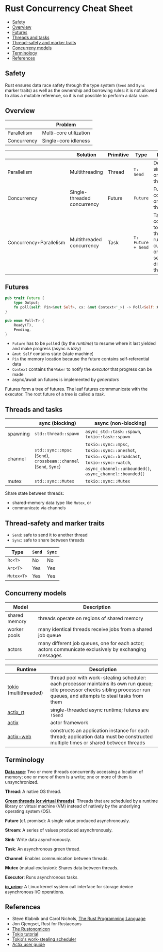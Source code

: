 # Rust Concurrency Cheat Sheet

- [Safety](#safety)
- [Overview](#overview)
- [Futures](#futures)
- [Threads and tasks](#threads-and-tasks)
- [Thread-safety and marker traits](#thread-safety-and-marker-traits)
- [Concurreny models](#concurreny-models)
- [Terminology](#terminology)
- [References](#references)

## Safety

Rust ensures data race safety through the type system (`Send` and `Sync` marker traits) as well as the ownership and borrowing rules: it is not allowed to alias a mutable reference, so it is not possible to perform a data race.

## Overview

&nbsp; | Problem
------- | -------
Parallelism | Multi-core utilization
Concurrency | Single-core idleness

&nbsp; | Solution | Primitive | Type | Description |
------- | ------- | ------- | ------- | -------
Parallelism | Multithreading | Thread | `T: Send` | Do work simultaneously on different threads
Concurrency | Single-threaded concurrency | Future | `Future` | Futures run concurrently on the same thread
Concurrency+Parallelism | Multithreaded concurrency | Task | `T: Future + Send` | Tasks run concurrently to other tasks; the task may run on the current thread, or it may be sent to a different thread

## Futures

``` rust
pub trait Future {
    type Output;
    fn poll(self: Pin<&mut Self>, cx: &mut Context<'_>) -> Poll<Self::Output>;
}

pub enum Poll<T> {
    Ready(T),
    Pending,
}
```

- `Future` has to be `poll`ed (by the *runtime*) to resume where it last yielded and make progress (async is *lazy*)
- `&mut Self` contains state (state machine)
- `Pin` the memory location because the future contains self-referential data
- `Context` contains the `Waker` to notify the *executor* that progress can be made
- async/await on futures is implemented by *generators*

Futures form a tree of futures. The leaf futures commmunicate with the executor. The root future of a tree is called a *task*.

## Threads and tasks

&nbsp; | sync (blocking) | async (non-blocking)
------- | ------- | -------
spawning | `std::thread::spawn` | `async_std::task::spawn`, `tokio::task::spawn`
channel | `std::sync::mpsc` (`Send`), `crossbeam::channel` (`Send`, `Sync`) | `tokio::sync::mpsc`, `tokio::sync::oneshot`, `tokio::sync::broadcast`, `tokio::sync::watch`, `async_channel::unbounded()`, `async_channel::bounded()`
mutex | `std::sync::Mutex` | `tokio::sync::Mutex`

Share state between threads:

- shared-memory data type like `Mutex`, or
- communicate via channels

## Thread-safety and marker traits

- `Send`: safe to send it to another thread
- `Sync`: safe to share between threads

Type | `Send` | `Sync`
------- | ------- | -------
`Rc<T>` | No | No
`Arc<T>` | Yes | Yes
`Mutex<T>` | Yes | Yes

## Concurreny models

Model | Description
------- | -------
shared memory | threads operate on regions of shared memory
worker pools | many identical threads receive jobs from a shared job queue
actors | many different job queues, one for each actor; actors communicate exclusively by exchanging messages

Runtime | Description
------- | -------
[tokio](https://crates.io/crates/tokio) (multithreaded) | thread pool with work-stealing scheduler: each processor maintains its own run queue; idle processor checks sibling processor run queues, and attempts to steal tasks from them
[actix_rt](https://docs.rs/actix-rt/latest/actix_rt/) | single-threaded async runtime; futures are `!Send`
[actix](https://crates.io/crates/actix) | actor framework
[actix-web](https://crates.io/crates/actix-web) | constructs an application instance for each thread; application data must be constructed multiple times or shared between threads

## Terminology

**[Data race](https://doc.rust-lang.org/nomicon/races.html)**: Two or more threads concurrently accessing a location of memory; one or more of them is a write; one or more of them is unsynchronized.

**Thread**: A native OS thread.

**[Green threads (or virtual threads)](https://en.wikipedia.org/wiki/Green_threads)**: Threads that are scheduled by a runtime library or virtual machine (VM) instead of natively by the underlying operating system (OS).

**Future** (cf. promise): A single value produced asynchronously.

**Stream**: A series of values produced asynchronously.

**Sink**: Write data asynchronously.

**Task**: An asynchronous green thread.

**Channel**: Enables communication between threads.

**Mutex** (mutual exclusion): Shares data between threads.

**Executor**: Runs asynchronous tasks.

**[io_uring](https://en.wikipedia.org/wiki/Io_uring)**: A Linux kernel system call interface for storage device asynchronous I/O operations.

## References

- Steve Klabnik and Carol Nichols, [The Rust Programming Language](https://doc.rust-lang.org/book/)
- Jon Gjengset, Rust for Rustaceans
- [The Rustonomicon](https://doc.rust-lang.org/nomicon/intro.html)
- [Tokio tutorial](https://tokio.rs/tokio/tutorial)
- [Tokio's work-stealing scheduler](https://tokio.rs/blog/2019-10-scheduler#schedulers-how-do-they-work)
- [Actix user guide](https://actix.rs/book/actix/)
